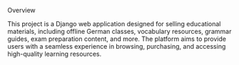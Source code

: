 Overview

This project is a Django web application designed for selling educational materials,
including offline German classes, vocabulary resources, grammar guides, exam preparation content, and more. 
The platform aims to provide users with a seamless experience in browsing, purchasing, and accessing high-quality learning resources.

